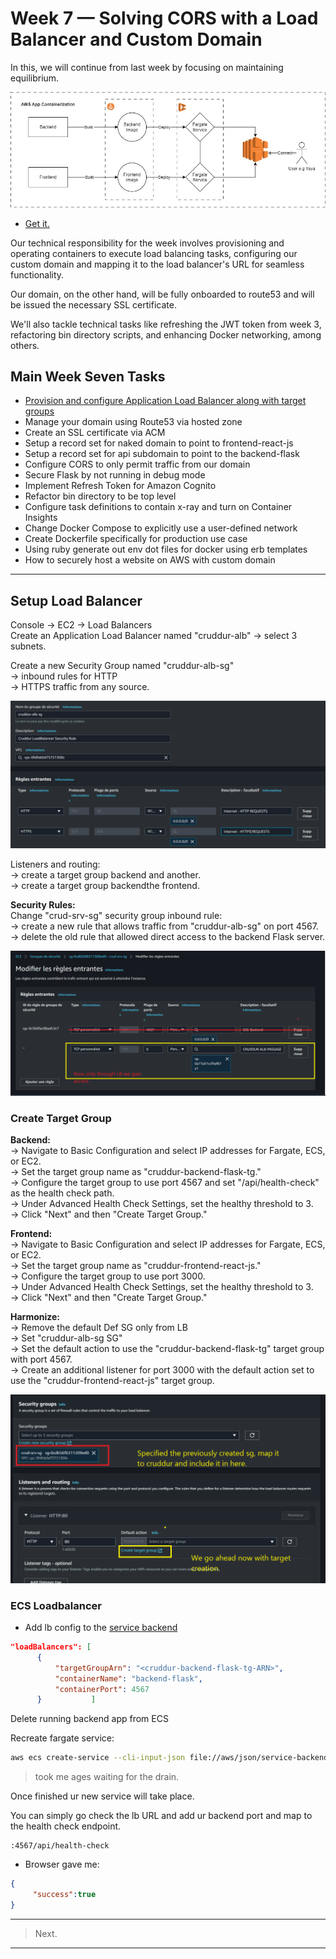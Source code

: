 # Week 7 — Solving CORS with a Load Balancer and Custom Domain
In this, we will continue from last week by focusing on maintaining equilibrium. 

<img src="assets/week6-7/ArchitectStuff/2-app-via-lb.jpg">

- [Get it.](assets/week6-7/ArchitectStuff/2-app-via-lb.drawio)


Our technical responsibility for the week involves provisioning and operating containers to execute load balancing tasks, configuring our custom domain and mapping it to the load balancer's URL for seamless functionality.

Our domain, on the other hand, will be fully onboarded to route53 and will be issued the necessary SSL certificate.



We'll also tackle technical tasks like refreshing the JWT token from week 3, refactoring bin directory scripts, and enhancing Docker networking, among others.



## Main Week Seven  Tasks
- [Provision and configure Application Load Balancer along with target groups](#setup-load-balancer)
- Manage your domain using Route53 via hosted zone
- Create an SSL certificate via ACM
- Setup a record set for naked domain to point to frontend-react-js
- Setup a record set for api subdomain to point to the backend-flask
- Configure CORS to only permit traffic from our domain
- Secure Flask by not running in debug mode
- Implement Refresh Token for Amazon Cognito
- Refactor bin directory to be top level
- Configure task definitions to contain x-ray and turn on Container Insights
- Change Docker Compose to explicitly use a user-defined network
- Create Dockerfile specifically for production use case
- Using ruby generate out env dot files for docker using erb templates
- How to securely host a website on AWS with custom domain

---

## Setup Load Balancer

Console → EC2 → Load Balancers <br>
Create an Application Load Balancer named "cruddur-alb" → select 3 subnets.<br>

Create a new Security Group named "cruddur-alb-sg" <br>
→ inbound rules for HTTP  <br>
→ HTTPS traffic from any source.<br>

<img src="assets/week6-7/2-Fargate/7 load-balancer.png">


Listeners and routing: <br>
→ create a target group backend and another. <br>
→ create a target group backendthe frontend.


**Security Rules:**<br>
Change "crud-srv-sg" security group inbound rule:<br>
→ create a new rule that allows traffic from "cruddur-alb-sg" on port 4567.<br>
→ delete the old rule that allowed direct access to the backend Flask server.<br>

<img src="assets/week6-7/2-Fargate/8 cruddur LB.png">


### Create Target Group

**Backend:**<br>
→ Navigate to Basic Configuration and select IP addresses for Fargate, ECS, or EC2.<br>
→ Set the target group name as "cruddur-backend-flask-tg."<br>
→ Configure the target group to use port 4567 and set "/api/health-check" as the health check path.<br>
→ Under Advanced Health Check Settings, set the healthy threshold to 3.<br>
→ Click "Next" and then "Create Target Group."<br>

**Frontend:**<br>
→ Navigate to Basic Configuration and select IP addresses for Fargate, ECS, or EC2.<br>
→ Set the target group name as "cruddur-frontend-react-js."<br>
→ Configure the target group to use port 3000.<br>
→ Under Advanced Health Check Settings, set the healthy threshold to 3.<br>
→ Click "Next" and then "Create Target Group."<br>


**Harmonize:**<br>
→ Remove the default Def SG only from LB  <br>
→ Set "cruddur-alb-sg SG"<br>
→ Set the default action to use the "cruddur-backend-flask-tg" target group with port 4567.<br>
→ Create an additional listener for port 3000 with the default action set to use the "cruddur-frontend-react-js" target group.

<img src="assets/week6-7/2-Fargate/9 load-balancer-setup-target-group.png">

### ECS Loadbalancer



- Add lb config to the [service backend](../aws/json/service-backend-flask.json#L7)

```JSON
"loadBalancers": [
      {
          "targetGroupArn": "<cruddur-backend-flask-tg-ARN>",
          "containerName": "backend-flask",
          "containerPort": 4567
      }           ]
 ```

Delete running backend app from ECS

Recreate fargate service:

```sh
aws ecs create-service --cli-input-json file://aws/json/service-backend-flask.json
```

> took me ages waiting for the drain. 

Once finished ur new service will take place. <br>

You can simply go check the lb URL and add ur backend port and map to the health check endpoint. 

```
:4567/api/health-check
```


- Browser gave me:

```JSON
{
     "success":true
}
```



---
> Next.
---